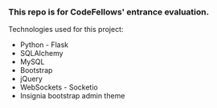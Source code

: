 <h3>This repo is for CodeFellows' entrance evaluation.</h3>
<p>Technologies used for this project:</p>
<ul>
  <li>Python - Flask</li>
  <li>SQLAlchemy</li>
  <li>MySQL</li>
  <li>Bootstrap</li>
  <li>jQuery</li>
  <li>WebSockets - Socketio</li>
  <li>Insignia bootstrap admin theme</li>
</ul>
